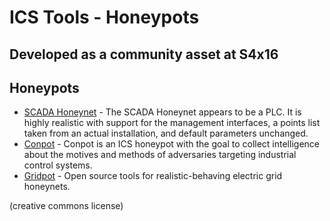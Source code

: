 # ICS Tools - Honeypots
## Developed as a community asset at S4x16

## Honeypots
* [SCADA Honeynet](http://www.digitalbond.com/tools/scada-honeynet/) - The SCADA Honeynet appears to be a PLC. It is highly realistic with support for the management interfaces, a points list taken from an actual installation, and default parameters unchanged.
* [Conpot](https://github.com/mushorg/conpot) - Conpot is an ICS honeypot with the goal to collect intelligence about the motives and methods of adversaries targeting industrial control systems.
* [Gridpot](https://github.com/sk4ld/gridpot) - Open source tools for realistic-behaving electric grid honeynets.


(creative commons license)

